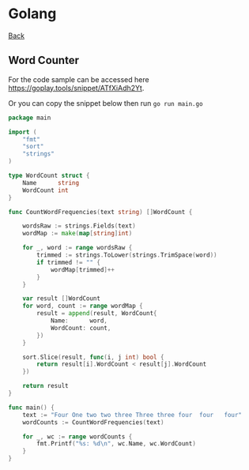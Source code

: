 # Golang

[Back](../README.md)

## Word Counter

For the code sample can be accessed here https://goplay.tools/snippet/ATfXiAdh2Yt.

Or you can copy the snippet below then run `go run main.go`

```go
package main

import (
	"fmt"
	"sort"
	"strings"
)

type WordCount struct {
	Name      string
	WordCount int
}

func CountWordFrequencies(text string) []WordCount {

	wordsRaw := strings.Fields(text)
	wordMap := make(map[string]int)

	for _, word := range wordsRaw {
		trimmed := strings.ToLower(strings.TrimSpace(word))
		if trimmed != "" {
			wordMap[trimmed]++
		}
	}

	var result []WordCount
	for word, count := range wordMap {
		result = append(result, WordCount{
			Name:      word,
			WordCount: count,
		})
	}

	sort.Slice(result, func(i, j int) bool {
		return result[i].WordCount < result[j].WordCount
	})

	return result
}

func main() {
	text := "Four One two two three Three three four  four   four"
	wordCounts := CountWordFrequencies(text)

	for _, wc := range wordCounts {
		fmt.Printf("%s: %d\n", wc.Name, wc.WordCount)
	}
}
```
